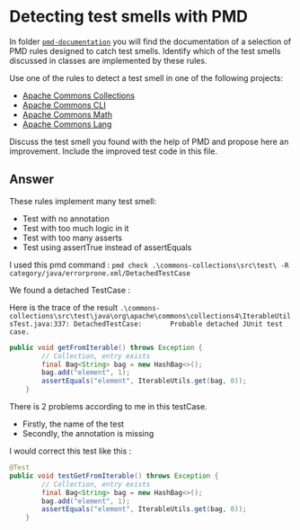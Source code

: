 # Detecting test smells with PMD

In folder [`pmd-documentation`](../pmd-documentation) you will find the documentation of a selection of PMD rules designed to catch test smells.
Identify which of the test smells discussed in classes are implemented by these rules.

Use one of the rules to detect a test smell in one of the following projects:

- [Apache Commons Collections](https://github.com/apache/commons-collections)
- [Apache Commons CLI](https://github.com/apache/commons-cli)
- [Apache Commons Math](https://github.com/apache/commons-math)
- [Apache Commons Lang](https://github.com/apache/commons-lang)

Discuss the test smell you found with the help of PMD and propose here an improvement.
Include the improved test code in this file.

## Answer
These rules implement many test smell:
- Test with no annotation
- Test with too much logic in it
- Test with too many asserts
- Test using assertTrue instead of assertEquals

I used this pmd command : ```pmd check .\commons-collections\src\test\ -R category/java/errorprone.xml/DetachedTestCase```

We found a detached TestCase :

Here is the trace of the result
```.\commons-collections\src\test\java\org\apache\commons\collections4\IterableUtilsTest.java:337: DetachedTestCase:       Probable detached JUnit test case.```

```java
public void getFromIterable() throws Exception {
        // Collection, entry exists
        final Bag<String> bag = new HashBag<>();
        bag.add("element", 1);
        assertEquals("element", IterableUtils.get(bag, 0));
    }
```

There is 2 problems according to me in this testCase.
- Firstly, the name of the test
- Secondly, the annotation is missing

I would correct this test like this :
```java
@Test
public void testGetFromIterable() throws Exception {
        // Collection, entry exists
        final Bag<String> bag = new HashBag<>();
        bag.add("element", 1);
        assertEquals("element", IterableUtils.get(bag, 0));
    }
```


